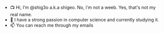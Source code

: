 - 📺 Hi, I’m @shig3o a.k.a shigeo. No, i'm not a weeb. Yes, that's not my real name.
- 🌱 I have a strong passion in computer science and currently studying it.
- 📫 You can reach me through my emails

<!---
shig3o/shig3o is a ✨ special ✨ repository because its `README.md` (this file) appears on your GitHub profile.
You can click the Preview link to take a look at your changes.
--->
